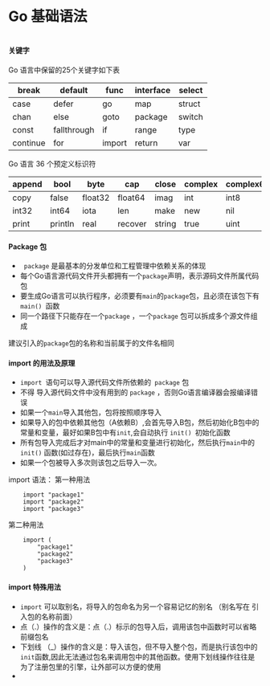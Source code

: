 
<h1> Go 基础语法 <h1/>

#### 关键字
Go 语言中保留的25个关键字如下表

| break | default |func | interface | select |
|---|---|---|---|---|
|case|defer|go|map|struct|
|chan|else|goto|package|switch|
|const|fallthrough|if|range|type|
|continue|for|import|return|var|

Go 语言 36 个预定义标识符

|append|bool|byte|cap|close|complex|complex64|complex128|uint16|
|---|---|---|---|---|---|---|---|---|
|copy|false|float32|float64|imag|int|int8|int16|uint32|
|int32| int64|iota|len|make|new|nil|panic|uint64|
|print| println|real|recover|string|true|uint|uint8|uintptr|



#### Package 包
* ` package` 是最基本的分发单位和工程管理中依赖关系的体现 
*  每个Go语言源代码文件开头都拥有一个`package`声明，表示源码文件所属代码包
*  要生成Go语言可以执行程序，必须要有`main`的`package`包，且必须在该包下有`main() `函数
*  同一个路径下只能存在一个`package` ，一个`package` 包可以拆成多个源文件组成

建议引入的`package`包的名称和当前属于的文件名相同

#### import 的用法及原理
-  `import `语句可以导入源代码文件所依赖的` package` 包
-  不得 导入源代码文件中没有用到的 `package` ，否则Go语言编译器会报编译错误
-  如果一个`main`导入其他包，包将按照顺序导入
-  如果导入的包中依赖其他包（A依赖B）,会首先导入B包，然后初始化B包中的常量和变量，最好如果B包中有` init `,会自动执行 `init() `初始化函数
-  所有包导入完成后才对main中的常量和变量进行初始化，然后执行`main`中的`init()` 函数(如过存在)，最后执行`main`函数
-  如果一个包被导入多次则该包之后导入一次。

import 语法：
第一种用法
```
	import "package1"
	import "package2"
	import "package3"
```
第二种用法
```
	import (
		"package1"
		"package2"
		"package3"
	)
```
#### import 特殊用法
- `import`  可以取别名，将导入的包命名为另一个容易记忆的别名 （别名写在 引入包的名称前面）
-  点（.）操作的含义是：点（.）标示的包导入后，调用该包中函数时可以省略前缀包名
-  下划线 （_）操作的含义是：导入该包，但不导入整个包，而是执行该包中的`init`函数,因此无法通过包名来调用包中的其他函数。使用下划线操作往往是为了注册包里的引擎，让外部可以方便的使用
- 

